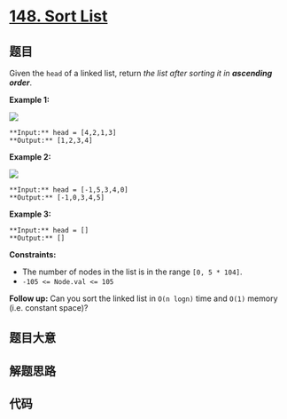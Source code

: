 # [148. Sort List](https://leetcode.com/problems/sort-list)

## 题目

Given the `head` of a linked list, return _the list after sorting it in
**ascending order**_.



**Example 1:**

![](https://assets.leetcode.com/uploads/2020/09/14/sort_list_1.jpg)

    
    
    **Input:** head = [4,2,1,3]
    **Output:** [1,2,3,4]
    

**Example 2:**

![](https://assets.leetcode.com/uploads/2020/09/14/sort_list_2.jpg)

    
    
    **Input:** head = [-1,5,3,4,0]
    **Output:** [-1,0,3,4,5]
    

**Example 3:**

    
    
    **Input:** head = []
    **Output:** []
    



**Constraints:**

  * The number of nodes in the list is in the range `[0, 5 * 104]`.
  * `-105 <= Node.val <= 105`



**Follow up:** Can you sort the linked list in `O(n logn)` time and `O(1)`
memory (i.e. constant space)?


## 题目大意

## 解题思路

## 代码

```javascript

```
